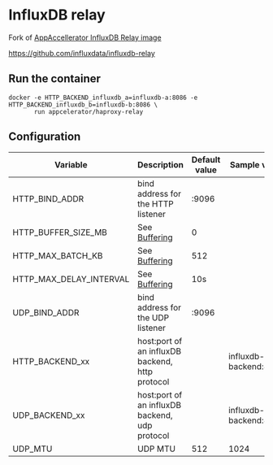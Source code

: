 # InfluxDB relay

Fork of [AppAccellerator InfluxDB Relay image](https://github.com/appcelerator-archive/docker-influxdb-relay)

https://github.com/influxdata/influxdb-relay

## Run the container

    docker -e HTTP_BACKEND_influxdb_a=influxdb-a:8086 -e HTTP_BACKEND_influxdb_b=influxdb-b:8086 \
           run appcelerator/haproxy-relay

## Configuration

Variable | Description | Default value | Sample value
-------- | ----------- | ------------- | ------------
HTTP_BIND_ADDR | bind address for the HTTP listener | :9096 |
HTTP_BUFFER_SIZE_MB | See [Buffering](https://github.com/influxdata/influxdb-relay#buffering) | 0 |
HTTP_MAX_BATCH_KB | See [Buffering](https://github.com/influxdata/influxdb-relay#buffering) | 512 |
HTTP_MAX_DELAY_INTERVAL | See [Buffering](https://github.com/influxdata/influxdb-relay#buffering) | 10s |
UDP_BIND_ADDR | bind address for the UDP listener | :9096 |
HTTP_BACKEND_xx | host:port of an influxDB backend, http protocol | | influxdb-backend:8086
UDP_BACKEND_xx | host:port of an influxDB backend, udp protocol | | influxdb-backend:8086
UDP_MTU | UDP MTU | 512 | 1024
